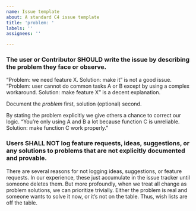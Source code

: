 ```yaml
---
name: Issue template
about: A standard C4 issue template
title: 'problem: '
labels: ''
assignees: ''

---
```


### The user or Contributor SHOULD write the issue by describing the problem they face or observe.   
“Problem: we need feature X. Solution: make it” is not a good issue. “Problem: user cannot do common tasks A or B except by using a complex workaround. Solution: make feature X” is a decent explanation. 

Document the *problem* first, solution (optional) second.

By stating the problem explicitly we give others a chance to correct our logic. “You’re only using A and B a lot because function C is unreliable. Solution: make function C work properly.”

### Users SHALL NOT log feature requests, ideas, suggestions, or any solutions to problems that are not explicitly documented and provable.   

There are several reasons for not logging ideas, suggestions, or feature requests. In our experience, these just accumulate in the issue tracker until someone deletes them. But more profoundly, when we treat all change as problem solutions, we can prioritize trivially. Either the problem is real and someone wants to solve it now, or it’s not on the table. Thus, wish lists are off the table.
